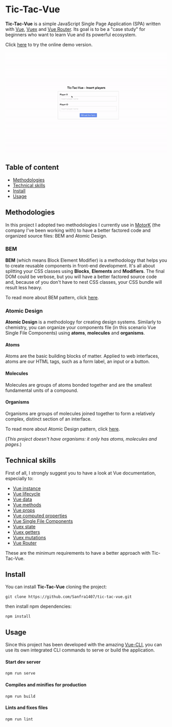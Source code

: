 # Tic-Tac-Vue
**Tic-Tac-Vue** is a simple JavaScript Single Page Application (SPA) written with [Vue](https://vuejs.org/v2/guide/index.html), [Vuex](https://vuex.vuejs.org/) and [Vue Router](https://router.vuejs.org/). Its goal is to be a "case study" for beginners who want to learn Vue and its powerful ecosystem.

Click [here](https://testal.app/tic-tac-vue/) to try the online demo version.

![](tic-tac-vue.gif)

## Table of content
* [Methodologies](#methodologies)
* [Technical skills](#technical-skills)
* [Install](#install)
* [Usage](#usage)

## Methodologies
In this project I adopted two methodologies I currently use in [MotorK](https://www.motork.io/) (the company I've been working with) to have a better factored code and organized source files: BEM and Atomic Design.
### BEM
**BEM** (which means Block Element Modifier) is a methodology that helps you to create reusable components in front-end development. It's all about splitting your CSS classes using **Blocks**, **Elements** and **Modifiers**. The final DOM could be verbose, but you will have a better factored source code and, because of you don't have to nest CSS classes, your CSS bundle will result less heavy.

To read more about BEM pattern, click [here](http://getbem.com/naming/).
### Atomic Design
**Atomic Design** is a methodology for creating design systems.
Similarly to chemistry, you can organize your components file (in this scenario Vue Single File Components) using **atoms**, **molecules** and **organisms**.
#### Atoms
Atoms are the basic building blocks of matter. Applied to web interfaces, atoms are our HTML tags, such as a form label, an input or a button.
#### Molecules
Molecules are groups of atoms bonded together and are the smallest fundamental units of a compound.
#### Organisms
Organisms are groups of molecules joined together to form a relatively complex, distinct section of an interface.

To read more about Atomic Design pattern, click [here](http://bradfrost.com/blog/post/atomic-web-design/).

(*This project doesn't have organisms: it only has atoms, molecules and pages.*)

## Technical skills
First of all, I strongly suggest you to have a look at Vue documentation, especially to:
* [Vue instance](https://vuejs.org/v2/guide/instance.html)
* [Vue lifecycle](https://vuejs.org/v2/guide/instance.html#Instance-Lifecycle-Hooks)
* [Vue data](https://vuejs.org/v2/guide/instance.html#Data-and-Methods)
* [Vue methods](https://vuejs.org/v2/guide/events.html#Method-Event-Handlers)
* [Vue props](https://vuejs.org/v2/guide/components-props.html)
* [Vue computed properties](https://vuejs.org/v2/guide/computed.html#Computed-Properties)
* [Vue Single File Components](https://vuejs.org/v2/guide/single-file-components.html)
* [Vuex state](https://vuex.vuejs.org/guide/state.html)
* [Vuex getters](https://vuex.vuejs.org/guide/getters.html)
* [Vuex mutations](https://vuex.vuejs.org/guide/mutations.html)
* [Vue Router](https://router.vuejs.org/)

These are the minimum requirements to have a better approach with Tic-Tac-Vue.

## Install
You can install **Tic-Tac-Vue** cloning the project:
```
git clone https://github.com/Sanfra1407/tic-tac-vue.git
```
then install npm dependencies:
```
npm install
```

## Usage
Since this project has been developed with the amazing [Vue-CLI](https://cli.vuejs.org/), you can use its own integrated CLI commands to serve or build the application.

#### Start dev server
```
npm run serve
```

#### Compiles and minifies for production
```
npm run build
```

#### Lints and fixes files
```
npm run lint
```